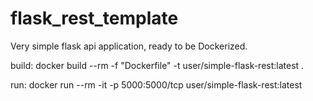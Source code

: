 # flask_rest_template
Very simple flask api application, ready to be Dockerized.

build:
docker build --rm -f "Dockerfile" -t user/simple-flask-rest:latest .

run:
docker run --rm -it -p 5000:5000/tcp user/simple-flask-rest:latest
